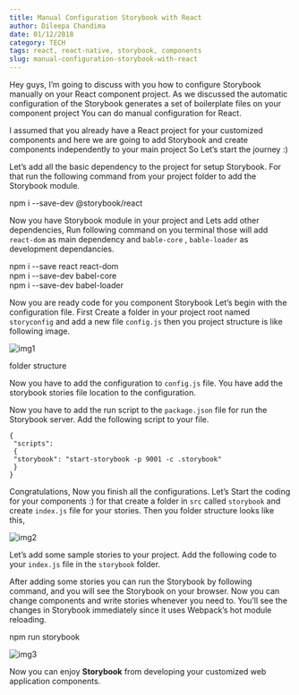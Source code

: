 ```yaml
---
title: Manual Configuration Storybook with React
author: Dileepa Chandima
date: 01/12/2018
category: TECH
tags: react, react-native, storybook, components
slug: manual-configuration-storybook-with-react
---
```


Hey guys, I’m going to discuss with you how to configure Storybook manually on your React component project. As we discussed the automatic configuration of the Storybook generates a set of boilerplate files on your component project You can do manual configuration for React.

I assumed that you already have a React project for your customized components and here we are going to add Storybook and create components independently to your main project So Let’s start the journey :)

Let’s add all the basic dependency to the project for setup Storybook. For that run the following command from your project folder to add the Storybook module.

npm i --save-dev @storybook/react

Now you have Storybook module in your project and Lets add other dependencies, Run following command on you terminal those will add `react-dom` as main dependency and `bable-core` , `bable-loader` as development dependancies.

npm i --save react react-dom  
npm i --save-dev babel-core  
npm i --save-dev babel-loader

Now you are ready code for you component Storybook Let’s begin with the configuration file. First Create a folder in your project root named `storyconfig` and add a new file `config.js` then you project structure is like following image.

![img1](https://miro.medium.com/max/1496/1*uMin-Z086d0WZ--uy6etHA.png)

folder structure

Now you have to add the configuration to `config.js` file. You have add the storybook stories file location to the configuration.

Now you have to add the run script to the `package.json` file for run the Storybook server. Add the following script to your file.

```
{
 "scripts":
 {
 "storybook": "start-storybook -p 9001 -c .storybook"
 }
}
```

Congratulations, Now you finish all the configurations. Let’s Start the coding for your components :) for that create a folder in `src` called `storybook` and create `index.js` file for your stories. Then you folder structure looks like this,

![img2](https://miro.medium.com/max/1500/1*ZX6G1yBg7EX4C9Qw5QUlfw.png)

Let’s add some sample stories to your project. Add the following code to your `index.js` file in the `storybook` folder.

After adding some stories you can run the Storybook by following command, and you will see the Storybook on your browser. Now you can change components and write stories whenever you need to. You’ll see the changes in Storybook immediately since it uses Webpack’s hot module reloading.

npm run storybook

![img3](https://miro.medium.com/max/1380/1*kNGmQ5mppNg-9aI7rb60XQ.png)

Now you can enjoy **Storybook** from developing your customized web application components.
